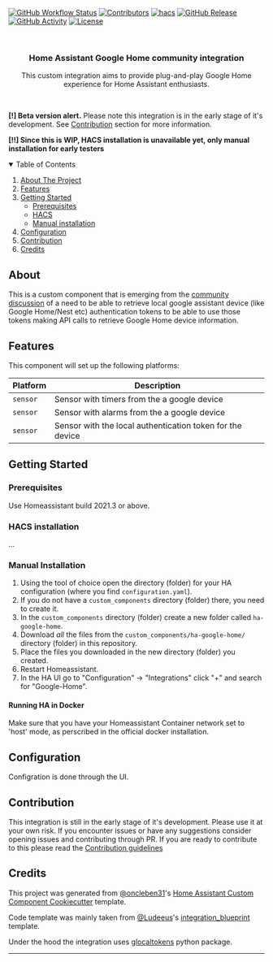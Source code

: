 [![GitHub Workflow Status][workflow-shield]][workflow]
[![Contributors][contributors-shield]][contributors]
[![hacs][hacsbadge]][hacs]
[![GitHub Release][releases-shield]][releases]
[![GitHub Activity][commits-shield]][commits]
[![License][license-shield]][license]

<br />
<p>
  <!-- TODO: Add a logo -->
  <!-- <a href="https://github.com/leikoilja/ha-google-home"> -->
  <!--   <img src="images/logo.png" alt="Logo" height="200"> -->
  <!-- </a> -->

  <h3 align="center">Home Assistant Google Home community integration</h3>

  <p align="center">
    This custom integration aims to provide plug-and-play Google Home
    experience for Home Assistant enthusiasts.
  </p>
  <br />

**[!] Beta version alert.**
Please note this integration is in the early stage of it's development.
See <a href="#contribution">Contribution</a> section for more information.

**[!!] Since this is WIP, HACS installation is unavailable yet, only manual installation for early testers**

</p>

<!-- TABLE OF CONTENTS -->
<details open="open">
  <summary>Table of Contents</summary>
  <ol>
    <li>
      <a href="#about">About The Project</a>
    </li>
    <li>
      <a href="#features">Features</a>
    </li>
    <li>
      <a href="#getting-started">Getting Started</a>
      <ul>
        <li><a href="#prerequisites">Prerequisites</a></li>
        <li><a href="#hacs">HACS</a></li>
        <li><a href="#manual">Manual installation</a></li>
      </ul>
    </li>
    <li><a href="#configuration">Configuration</a></li>
    <li><a href="#contribution">Contribution</a></li>
    <li><a href="#credits">Credits</a></li>
  </ol>
</details>

## About

This is a custom component that is emerging from the
[community discussion][community-discussion] of a need to be able to retrieve
local google assistant device (like Google Home/Nest etc) authentication
tokens to be able to use those tokens making API calls to retrieve
Google Home device information.

## Features

This component will set up the following platforms:

| Platform | Description                                                 |
| -------- | ----------------------------------------------------------- |
| `sensor` | Sensor with timers from the a google device                 |
| `sensor` | Sensor with alarms from the a google device                 |
| `sensor` | Sensor with the local authentication token for the device   |

## Getting Started

### Prerequisites

Use Homeassistant build 2021.3 or above.

### HACS installation

...

### Manual Installation

1. Using the tool of choice open the directory (folder) for your HA configuration (where you find `configuration.yaml`).
2. If you do not have a `custom_components` directory (folder) there, you need to create it.
3. In the `custom_components` directory (folder) create a new folder called
   `ha-google-home`.
4. Download _all_ the files from the `custom_components/ha-google-home/` directory (folder) in this repository.
5. Place the files you downloaded in the new directory (folder) you created.
6. Restart Homeassistant.
7. In the HA UI go to "Configuration" -> "Integrations" click "+" and search for "Google-Home".

#### Running HA in Docker

Make sure that you have your Homeassistant Container network set to 'host' mode, as perscribed in the official docker installation.

## Configuration

Configration is done through the UI.

## Contribution

This integration is still in the early stage of it's development. Please use it
at your own risk. If you encounter issues or have any suggestions consider
opening issues and contributing through PR. If you are ready to contribute to this please read the [Contribution guidelines](CONTRIBUTING.md)

## Credits

This project was generated from [@oncleben31](https://github.com/oncleben31)'s [Home Assistant Custom Component Cookiecutter](https://github.com/oncleben31/cookiecutter-homeassistant-custom-component) template.

Code template was mainly taken from [@Ludeeus](https://github.com/ludeeus)'s [integration_blueprint][integration_blueprint] template.

Under the hood the integration uses [glocaltokens](https://github.com/leikoilja/glocaltokens) python package.

---

[buymecoffee]: https://www.buymeacoffee.com/leikoilja
[buymecoffeebadge]: https://img.shields.io/badge/buy%20me%20a%20coffee-donate-yellow.svg?style=for-the-badge
[commits-shield]: https://img.shields.io/github/commit-activity/y/leikoilja/ha-google-home.svg?style=for-the-badge
[commits]: https://github.com/leikoilja/ha-google-home/commits/master
[community-discussion]: https://community.home-assistant.io/t/solution-to-track-your-google-home-alarms-and-timers-and-trigger-different-home-assistant-events/61534/74
[contributors-shield]: https://img.shields.io/github/contributors/leikoilja/ha-google-home?style=for-the-badge
[contributors]: https://github.com/leikoilja/ha-google-home/graphs/contributors
[exampleimg1]: misc/images/example1.png
[exampleimg2]: misc/images/example2.png
[hacs]: https://hacs.xyz
[hacsbadge]: https://img.shields.io/badge/HACS-Custom-orange.svg?style=for-the-badge
[integration_blueprint]: https://github.com/custom-components/integration_blueprint
[license-shield]: https://img.shields.io/github/license/leikoilja/ha-google-home.svg?style=for-the-badge
[license]: https://github.com/leikoilja/ha-google-home/blob/master/LICENSE
[releases-shield]: https://img.shields.io/github/release/leikoilja/ha-google-home.svg?style=for-the-badge
[releases]: https://github.com/leikoilja/ha-google-home/releases
[workflow-shield]: https://img.shields.io/github/workflow/status/leikoilja/ha-google-home/Running%20tests?style=for-the-badge
[workflow]: https://github.com/leikoilja/ha-google-home/actions
